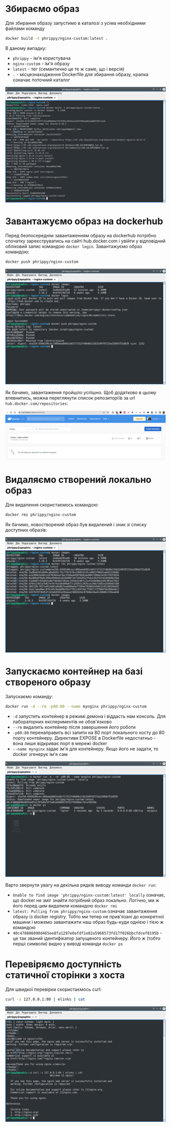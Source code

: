 # Збираємо образ

Для збирання образу запустимо в каталозі з усіма необхідними файлами команду

```bash
docker build -t phrippy/nginx-custom:latest .
```

В даному випадку:
* `phrippy` - ім'я користувача
* `nginx-custom` - ім'я образу
* `latest` - тег (семантично це те ж саме, що і версія)
* `.` - місцезнаходження Dockerfile для збирання образу, крапка означає поточний каталог

![Збирання Docker-образу](docker_build.png)

# Завантажуємо образ на dockerhub

Перед безпосереднім завантаженням образу на dockerhub потрібно спочатку зареєструватись на сайті hub.docker.com і увійти у відповідний обліковий запис командою `docker login`. Завантажуємо образ командою:

```bash
docker push phrippy/nginx-custom
```

![Завантаження образу на dockerhub](docker_push.png)

Як бачимо, завантаження пройшло успішно. Щоб додатково в цьому впевнитись, можна переглянути список репозиторіїв за url `hub.docker.com/repositories`:

![Список репозиторіїв на dockerhub](docker_push_web.png)

# Видаляємо створений локально образ

Для видалення скористаємось командою:

```bash
docker rmi phrippy/nginx-custom
```

Як бачимо, новостворений образ був видалений і зник зі списку доступних образів:

![Видалення локально створеного образу](docker_delete_image.png)

# Запускаємо контейнер на базі створеного образу

Запускаємо команду:

```bash
docker run -d --rm -p80:80 --name mynginx phrippy/nginx-custom
```
* `-d` запустить контейнер в режимі демона і віддасть нам консоль. Для лабораторних експериментів не обов'язково
* `--rm` видалить контейнер після завершення його роботи
* `-p80:80` перенаправить всі запити на 80 порт локального хосту до 80 порту контейнеру. Директиви EXPOSE в Dockerfile недостатньо - вона лише відкриває порт в мережі docker
* `--name mynginx` задає ім'я для контейнеру. Якщо його не задати, то docker згенерує ім'я сам

![Запуск образу](docker_run.png)

Варто звернути увагу на декілька рядків виводу команди `docker run`:
* `Unable to find image 'phrippy/nginx-custom:latest' locally` означає, що docker не зміг знайти потрібний образ локально. Логічно, ми ж його перед цим видалили командою `docker rmi`
* `latest: Pulling from phrippy/nginx-custom` означає завантаження образу із docker registry. Тобто ми тепер не прив'язані до конкретної машини і можемо завантажити наш образ будь-куди однією і тією ж командою
* `40c478886090d465ee8fa1297e0afdf1e02a5968573fd17f026bbcfdcef8195b` - це так званий ідентифікатор запущеного контейнеру. Його ж (тобто перші символи) видно у виводі команди `docker ps`

# Перевіряємо доступність статичної сторінки з хоста

Для швидкої перевірки скористаємось curl:

```bash
curl -s 127.0.0.1:80 | elinks | cat
```

![Перевірка роботи контейнеру в консолі](view_curl.png)
